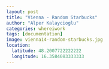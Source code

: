 ```yaml
---
layout: post
title: "Vienna - Random Starbucks"
author: "Alper Kalaycioglu"
categories: whereiwork
tags: [documentation]
image: vienna14-random-starbucks.jpg
location:
  latitude: 48.2007722222222
  longitude: 16.3584083333333
---
```

